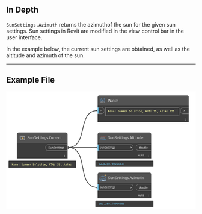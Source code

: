 ## In Depth
`SunSettings.Azimuth` returns the azimuthof the sun for the given sun settings. Sun settings in Revit are modified in the view control bar in the user interface.

In the example below, the current sun settings are obtained, as well as the altitude and azimuth of the sun.
___
## Example File

![SunSettings.Azimuth](./Revit.Elements.SunSettings.Azimuth_img.jpg)